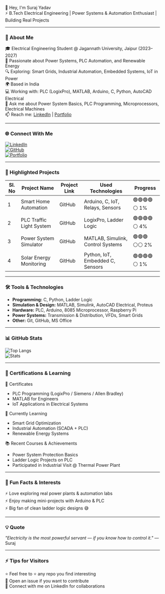 👋 Hey, I'm Suraj Yadav  
⚡ B.Tech Electrical Engineering | Power Systems & Automation Enthusiast | Building Real Projects  

---

### 🌟 About Me  
🎓 Electrical Engineering Student @ Jagannath University, Jaipur (2023–2027)  
🧠 Passionate about Power Systems, PLC Automation, and Renewable Energy  
🔍 Exploring: Smart Grids, Industrial Automation, Embedded Systems, IoT in Power  
🌍 Based in India  
💻 Working with: PLC (LogixPro), MATLAB, Arduino, C, Python, AutoCAD Electrical  
💬 Ask me about Power System Basics, PLC Programming, Microprocessors, Electrical Machines  
📫 Reach me: [LinkedIn](https://www.linkedin.com/in/suraj-yadav-1a5729293/) | [Portfolio](#)  

---

### 🌐 Connect With Me  
[![LinkedIn](https://img.shields.io/badge/LinkedIn-Connect-blue)](https://www.linkedin.com/in/suraj-yadav-1a5729293/)  
[![GitHub](https://img.shields.io/badge/GitHub-Follow-black)](https://github.com/suraj18yadav)  
[![Portfolio](https://img.shields.io/badge/Portfolio-Visit-lightgrey)](#)  

---

### 🚀 Highlighted Projects  

| Sl. No | Project Name              | Project Link | Used Technologies                        | Progress |
|--------|----------------------------|-------------|------------------------------------------|----------|
| 1      | Smart Home Automation      | GitHub      | Arduino, C, IoT, Relays, Sensors         | 🟢🟢🟢🟢⚪ 1% |
| 2      | PLC Traffic Light System   | GitHub      | LogixPro, Ladder Logic                   | 🟢🟢🟢🟢⚪ 4% |
| 3      | Power System Simulator     | GitHub      | MATLAB, Simulink, Control Systems        | 🟢🟢🟢⚪⚪ 2% |
| 4      | Solar Energy Monitoring    | GitHub      | Python, IoT, Embedded C, Sensors         | 🟢🟢🟢🟢⚪ 1% |

---

### 🛠️ Tools & Technologies  
- **Programming:** C, Python, Ladder Logic  
- **Simulation & Design:** MATLAB, Simulink, AutoCAD Electrical, Proteus  
- **Hardware:** PLC, Arduino, 8085 Microprocessor, Raspberry Pi  
- **Power Systems:** Transmission & Distribution, VFDs, Smart Grids  
- **Other:** Git, GitHub, MS Office  

---

### 📊 GitHub Stats  
![Top Langs](https://github-readme-stats.vercel.app/api/top-langs/?username=suraj18yadav&layout=compact&hide=Jupyter%20Notebook)  
![Stats](https://github-readme-stats.vercel.app/api?username=suraj18yadav&show_icons=true&count_private=true&theme=radical)  

---

### 🏅 Certifications & Learning  
📁 Certificates  
- PLC Programming (LogixPro / Siemens / Allen Bradley)  
- MATLAB for Engineers  
- IoT Applications in Electrical Systems  

🧪 Currently Learning  
- Smart Grid Optimization  
- Industrial Automation (SCADA + PLC)  
- Renewable Energy Systems  

📚 Recent Courses & Achievements  
- Power System Protection Basics  
- Ladder Logic Projects on PLC  
- Participated in Industrial Visit @ Thermal Power Plant  

---

### 💬 Fun Facts & Interests  
⚡ Love exploring real power plants & automation labs  
⚡ Enjoy making mini-projects with Arduino & PLC  
⚡ Big fan of clean ladder logic designs 😅  

---

### 💡 Quote  
*"Electricity is the most powerful servant — if you know how to control it."* — Suraj  

---

### ⚡ Tips for Visitors  
⭐ Feel free to ⭐ any repo you find interesting  
💬 Open an issue if you want to contribute  
🚀 Connect with me on LinkedIn for collaborations  
